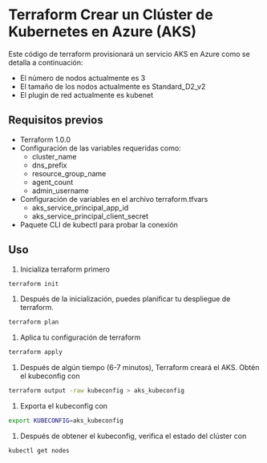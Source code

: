 # Terraform Crear un Clúster de Kubernetes en Azure (AKS)

Este código de terraform provisionará un servicio AKS en Azure como se detalla a continuación:
* El número de nodos actualmente es 3
* El tamaño de los nodos actualmente es Standard_D2_v2
* El plugin de red actualmente es kubenet

## Requisitos previos

* Terraform 1.0.0
* Configuración de las variables requeridas como:
  - cluster_name
  - dns_prefix
  - resource_group_name
  - agent_count
  - admin_username
* Configuración de variables en el archivo terraform.tfvars
  - aks_service_principal_app_id
  - aks_service_principal_client_secret
* Paquete CLI de kubectl para probar la conexión

## Uso

1. Inicializa terraform primero
 ```bash
terraform init
 ```
1.	Después de la inicialización, puedes planificar tu despliegue de terraform.
 ```bash
terraform plan
 ```
1.	Aplica tu configuración de terraform
 ```bash
terraform apply
 ```
1.	Después de algún tiempo (6-7 minutos), Terraform creará el AKS. Obtén el kubeconfig con
 ```bash
terraform output -raw kubeconfig > aks_kubeconfig
 ```
1.	Exporta el kubeconfig con
 ```bash
export KUBECONFIG=aks_kubeconfig
 ```
1.	Después de obtener el kubeconfig, verifica el estado del clúster con
 ```bash
kubectl get nodes
 ```
